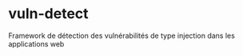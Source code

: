 # vuln-detect
Framework de détection des vulnérabilités de type injection dans les applications web
